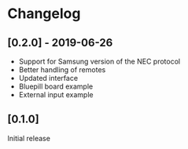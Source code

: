 # Changelog

## [0.2.0] - 2019-06-26

 - Support for Samsung version of the NEC protocol
 - Better handling of remotes
 - Updated interface
 - Bluepill board example
 - External input example

## [0.1.0] 

Initial release 
